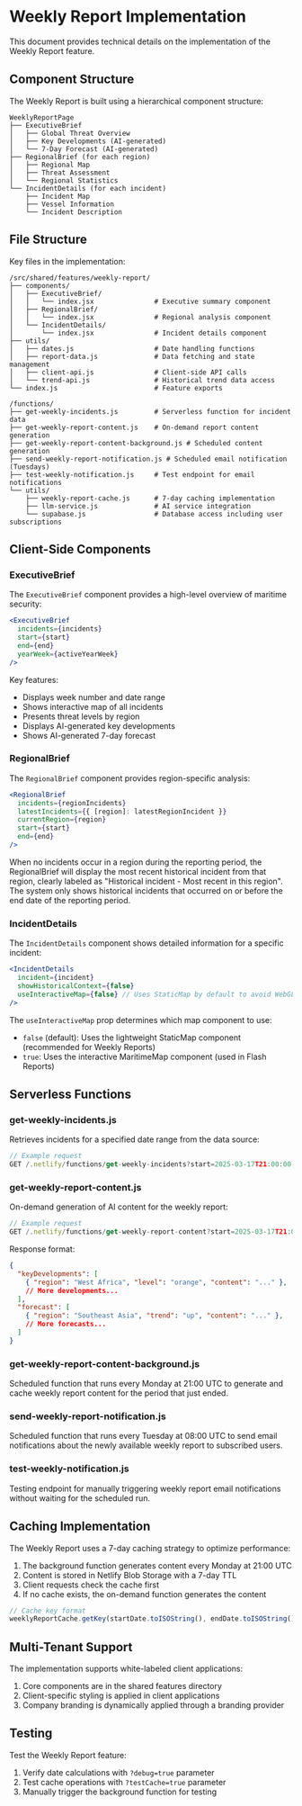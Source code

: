 # Weekly Report Implementation

This document provides technical details on the implementation of the Weekly Report feature.

## Component Structure

The Weekly Report is built using a hierarchical component structure:

```
WeeklyReportPage
├── ExecutiveBrief
│   ├── Global Threat Overview
│   ├── Key Developments (AI-generated)
│   └── 7-Day Forecast (AI-generated)
├── RegionalBrief (for each region)
│   ├── Regional Map
│   ├── Threat Assessment
│   └── Regional Statistics
└── IncidentDetails (for each incident)
    ├── Incident Map
    ├── Vessel Information
    └── Incident Description
```

## File Structure

Key files in the implementation:

```
/src/shared/features/weekly-report/
├── components/
│   ├── ExecutiveBrief/
│   │   └── index.jsx               # Executive summary component
│   ├── RegionalBrief/
│   │   └── index.jsx               # Regional analysis component
│   └── IncidentDetails/
│       └── index.jsx               # Incident details component
├── utils/
│   ├── dates.js                    # Date handling functions
│   ├── report-data.js              # Data fetching and state management
│   ├── client-api.js               # Client-side API calls
│   └── trend-api.js                # Historical trend data access
└── index.js                        # Feature exports

/functions/
├── get-weekly-incidents.js         # Serverless function for incident data
├── get-weekly-report-content.js    # On-demand report content generation
├── get-weekly-report-content-background.js # Scheduled content generation
├── send-weekly-report-notification.js # Scheduled email notification (Tuesdays)
├── test-weekly-notification.js     # Test endpoint for email notifications
└── utils/
    ├── weekly-report-cache.js      # 7-day caching implementation
    ├── llm-service.js              # AI service integration
    └── supabase.js                 # Database access including user subscriptions
```

## Client-Side Components

### ExecutiveBrief

The `ExecutiveBrief` component provides a high-level overview of maritime security:

```jsx
<ExecutiveBrief 
  incidents={incidents} 
  start={start} 
  end={end}
  yearWeek={activeYearWeek}
/>
```

Key features:
- Displays week number and date range
- Shows interactive map of all incidents
- Presents threat levels by region
- Displays AI-generated key developments
- Shows AI-generated 7-day forecast

### RegionalBrief

The `RegionalBrief` component provides region-specific analysis:

```jsx
<RegionalBrief 
  incidents={regionIncidents}
  latestIncidents={{ [region]: latestRegionIncident }}
  currentRegion={region}
  start={start} 
  end={end}
/>
```

When no incidents occur in a region during the reporting period, the RegionalBrief will display the most recent historical incident from that region, clearly labeled as "Historical incident - Most recent in this region". The system only shows historical incidents that occurred on or before the end date of the reporting period.

### IncidentDetails

The `IncidentDetails` component shows detailed information for a specific incident:

```jsx
<IncidentDetails 
  incident={incident}
  showHistoricalContext={false}
  useInteractiveMap={false} // Uses StaticMap by default to avoid WebGL context limits
/>
```

The `useInteractiveMap` prop determines which map component to use:
- `false` (default): Uses the lightweight StaticMap component (recommended for Weekly Reports)
- `true`: Uses the interactive MaritimeMap component (used in Flash Reports)

## Serverless Functions

### get-weekly-incidents.js

Retrieves incidents for a specified date range from the data source:

```javascript
// Example request
GET /.netlify/functions/get-weekly-incidents?start=2025-03-17T21:00:00.000Z&end=2025-03-24T21:00:00.000Z
```

### get-weekly-report-content.js

On-demand generation of AI content for the weekly report:

```javascript
// Example request
GET /.netlify/functions/get-weekly-report-content?start=2025-03-17T21:00:00.000Z&end=2025-03-24T21:00:00.000Z
```

Response format:
```json
{
  "keyDevelopments": [
    { "region": "West Africa", "level": "orange", "content": "..." },
    // More developments...
  ],
  "forecast": [
    { "region": "Southeast Asia", "trend": "up", "content": "..." },
    // More forecasts...
  ]
}
```

### get-weekly-report-content-background.js

Scheduled function that runs every Monday at 21:00 UTC to generate and cache weekly report content for the period that just ended.

### send-weekly-report-notification.js

Scheduled function that runs every Tuesday at 08:00 UTC to send email notifications about the newly available weekly report to subscribed users.

### test-weekly-notification.js

Testing endpoint for manually triggering weekly report email notifications without waiting for the scheduled run.

## Caching Implementation

The Weekly Report uses a 7-day caching strategy to optimize performance:

1. The background function generates content every Monday at 21:00 UTC
2. Content is stored in Netlify Blob Storage with a 7-day TTL
3. Client requests check the cache first
4. If no cache exists, the on-demand function generates the content

```javascript
// Cache key format
weeklyReportCache.getKey(startDate.toISOString(), endDate.toISOString());
```

## Multi-Tenant Support

The implementation supports white-labeled client applications:

1. Core components are in the shared features directory
2. Client-specific styling is applied in client applications
3. Company branding is dynamically applied through a branding provider

## Testing

Test the Weekly Report feature:

1. Verify date calculations with `?debug=true` parameter
2. Test cache operations with `?testCache=true` parameter
3. Manually trigger the background function for testing